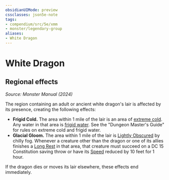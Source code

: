 ```yaml
---
obsidianUIMode: preview
cssclasses: json5e-note
tags:
- compendium/src/5e/xmm
- monster/legendary-group
aliases:
- White Dragon
---
```

# White Dragon

## Regional effects
_Source: Monster Manual (2024)_

The region containing an adult or ancient white dragon's lair is affected by its presence, creating the following effects:

- **Frigid Cold.** The area within 1 mile of the lair is an area of [extreme cold](/3-Mechanics/CLI/traps-hazards/extreme-cold-xdmg.md). Any water in that area is [frigid water](/3-Mechanics/CLI/traps-hazards/frigid-water-xdmg.md). See the "Dungeon Master's Guide" for rules on extreme cold and frigid water.  
- **Glacial Gloom.** The area within 1 mile of the lair is [Lightly Obscured](/3-Mechanics/CLI/variant-rules/lightly-obscured-xphb.md) by chilly fog. Whenever a creature other than the dragon or one of its allies finishes a [Long Rest](/3-Mechanics/CLI/variant-rules/long-rest-xphb.md) in that area, that creature must succeed on a DC 15 Constitution saving throw or have its [Speed](/3-Mechanics/CLI/variant-rules/speed-xphb.md) reduced by 10 feet for 1 hour.  

If the dragon dies or moves its lair elsewhere, these effects end immediately.